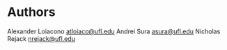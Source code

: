 # Authors

Alexander Loiacono <atloiaco@ufl.edu>
Andrei Sura <asura@ufl.edu>
Nicholas Rejack <nrejack@ufl.edu>
